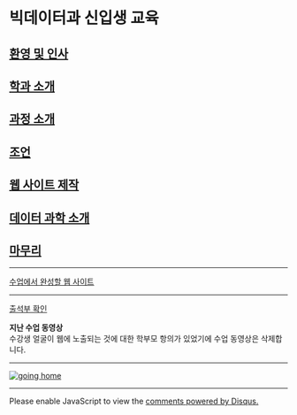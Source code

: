 # 빅데이터과 신입생 교육

## [환영 및 인사](./1_greetings.md)
## [학과 소개](./2_big_data.md)
## [과정 소개](./3_course.md)
## [조언](./4_advice.md)
## [웹 사이트 제작](./5_website.md)
## [데이터 과학 소개](./6_visualize_data.md)
## [마무리](./7_epilog.md)

---

[수업에서 완성할 웹 사이트](https://logistex.github.io/test0100/)

---

[출석부 확인](https://docs.google.com/spreadsheets/d/1Bx5xXdcmkvvaHV0e-xrcyFfQGbgV5OEA/edit#gid=1170848314)

<strong>지난 수업 동영상</strong>  
수강생 얼굴이 웹에 노출되는 것에 대한 학부모 항의가 있었기에 수업 동영상은 삭제합니다. 

---


[![going home](https://user-images.githubusercontent.com/10287629/104793991-511fcd80-57e8-11eb-86c8-27356c8dd83d.png)](https://logistex.github.io/smart_IT/)

---

<p stylle="margin-top:50px">
    <div id="disqus_thread" stylle="margin-top:100px"></div>
<script>

/**
*  RECOMMENDED CONFIGURATION VARIABLES: EDIT AND UNCOMMENT THE SECTION BELOW TO INSERT DYNAMIC VALUES FROM YOUR PLATFORM OR CMS.
*  LEARN WHY DEFINING THESE VARIABLES IS IMPORTANT: https://disqus.com/admin/universalcode/#configuration-variables*/
/*
var disqus_config = function () {
this.page.url = PAGE_URL;  // Replace PAGE_URL with your page's canonical URL variable
this.page.identifier = PAGE_IDENTIFIER; // Replace PAGE_IDENTIFIER with your page's unique identifier variable
};
*/
(function() { // DON'T EDIT BELOW THIS LINE
var d = document, s = d.createElement('script');
s.src = 'https://WEB1-2.disqus.com/embed.js';
s.setAttribute('data-timestamp', +new Date());
(d.head || d.body).appendChild(s);
})();
</script>
<noscript>Please enable JavaScript to view the <a href="https://disqus.com/?ref_noscript">comments powered by Disqus.</a></noscript>
</p>
